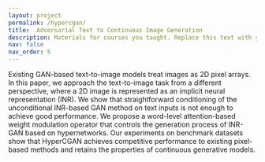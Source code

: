 ```yaml
---
layout: project
permalink: /hypercgan/
title: 	Adversarial Text to Continuous Image Generation
description: Materials for courses you taught. Replace this text with your description.
nav: false
nav_order: 5
---
```


Existing GAN-based text-to-image models treat images as 2D pixel arrays. 
In this paper, we approach the text-to-image task from a different perspective, 
where a 2D image is represented as an implicit neural representation (INR). 
We show that straightforward conditioning of the unconditional INR-based GAN method 
on text inputs is not enough to achieve good performance. We propose a word-level attention-based 
weight modulation operator that controls the generation process of INR-GAN based on hypernetworks. 
Our experiments on benchmark datasets show that HyperCGAN achieves competitive performance 
to existing pixel-based methods and retains the properties of continuous generative models.

